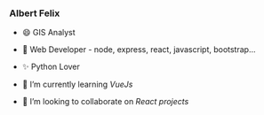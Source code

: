 ### Albert Felix

- 😄 GIS Analyst
- 🔭 Web Developer - node, express, react, javascript, bootstrap...
- ✨ Python Lover

- 🌱 I’m currently learning *VueJs*
- 👯 I’m looking to collaborate on *React projects*






<!--
**albert-felix/albert-felix** is a ✨ _special_ ✨ repository because its `README.md` (this file) appears on your GitHub profile.

Here are some ideas to get you started:

- 🔭 I’m currently working on ...
- 🌱 I’m currently learning ...
- 👯 I’m looking to collaborate on ...
- 🤔 I’m looking for help with ...
- 💬 Ask me about ...
- 📫 How to reach me: ...
- 😄 Pronouns: ...
- ⚡ Fun fact: ...
-->
